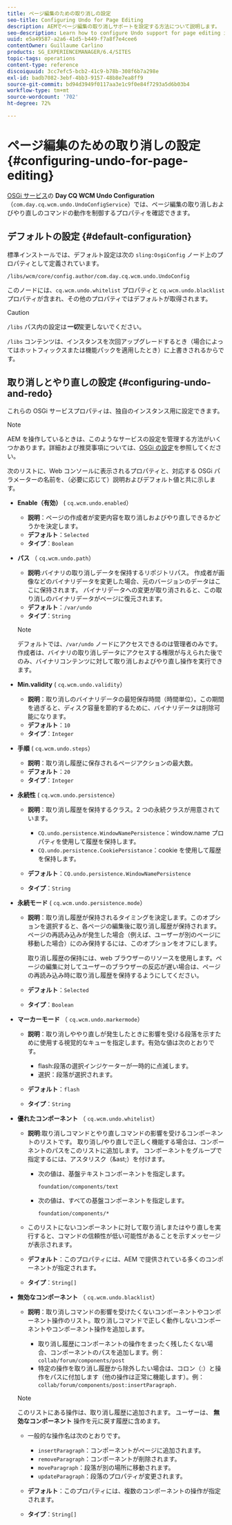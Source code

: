 ```yaml
---
title: ページ編集のための取り消しの設定
seo-title: Configuring Undo for Page Editing
description: AEMでページ編集の取り消しサポートを設定する方法について説明します。
seo-description: Learn how to configure Undo support for page editing in AEM.
uuid: e5a49587-a2a6-41d5-b449-f7a8f7e4cee6
contentOwner: Guillaume Carlino
products: SG_EXPERIENCEMANAGER/6.4/SITES
topic-tags: operations
content-type: reference
discoiquuid: 3cc7efc5-bcb2-41c9-b78b-308f6b7a298e
exl-id: badb7082-3ebf-4bb3-9157-48b8e7ea8ff9
source-git-commit: bd94d3949f0117aa3e1c9f0e84f7293a5d6b03b4
workflow-type: tm+mt
source-wordcount: '702'
ht-degree: 72%

---
```


# ページ編集のための取り消しの設定{#configuring-undo-for-page-editing}

[OSGi サービス](/help/sites-deploying/configuring-osgi.md)の **Day CQ WCM Undo Configuration**（`com.day.cq.wcm.undo.UndoConfigService`）では、ページ編集の取り消しおよびやり直しのコマンドの動作を制御するプロパティを確認できます。

## デフォルトの設定 {#default-configuration}

標準インストールでは、デフォルト設定は次の `sling:OsgiConfig` ノード上のプロパティとして定義されています。

`/libs/wcm/core/config.author/com.day.cq.wcm.undo.UndoConfig`

このノードには、`cq.wcm.undo.whitelist` プロパティと `cq.wcm.undo.blacklist` プロパティが含まれ、その他のプロパティではデフォルトが取得されます。

>[!CAUTION]
>
>`/libs` パス内の設定は&#x200B;***一切***&#x200B;変更しないでください。
>
>`/libs` コンテンツは、インスタンスを次回アップグレードするとき（場合によってはホットフィックスまたは機能パックを適用したとき）に上書きされるからです。

## 取り消しとやり直しの設定 {#configuring-undo-and-redo}

これらの OSGi サービスプロパティは、独自のインスタンス用に設定できます。

>[!NOTE]
>
>AEM を操作しているときは、このようなサービスの設定を管理する方法がいくつかあります。詳細および推奨事項については、[OSGi の設定](/help/sites-deploying/configuring-osgi.md)を参照してください。

次のリストに、Web コンソールに表示されるプロパティと、対応する OSGi パラメーターの名前を、（必要に応じて）説明およびデフォルト値と共に示します。

* **Enable（有効）**
( 
`cq.wcm.undo.enabled`）

   * **説明**：ページの作成者が変更内容を取り消しおよびやり直しできるかどうかを決定します。
   * **デフォルト**：`Selected`
   * **タイプ**：`Boolean`

* **パス**
（ 
`cq.wcm.undo.path`）

   * **説明**:バイナリの取り消しデータを保持するリポジトリパス。 作成者が画像などのバイナリデータを変更した場合、元のバージョンのデータはここに保持されます。 バイナリデータへの変更が取り消されると、この取り消しのバイナリデータがページに復元されます。
   * **デフォルト**：`/var/undo`
   * **タイプ**：`String`

   >[!NOTE]
   >
   >デフォルトでは、`/var/undo` ノードにアクセスできるのは管理者のみです。作成者は、バイナリの取り消しデータにアクセスする権限が与えられた後でのみ、バイナリコンテンツに対して取り消しおよびやり直し操作を実行できます。

* **Min.validity**
( 
`cq.wcm.undo.validity`）

   * **説明**：取り消しのバイナリデータの最短保存時間（時間単位）。この期間を過ぎると、ディスク容量を節約するために、バイナリデータは削除可能になります。
   * **デフォルト**：`10`
   * **タイプ**：`Integer`

* **手順**
( 
`cq.wcm.undo.steps`）

   * **説明**：取り消し履歴に保存されるページアクションの最大数。
   * **デフォルト**：`20`
   * **タイプ**：`Integer`

* **永続性**
( 
`cq.wcm.undo.persistence`）

   * **説明**：取り消し履歴を保持するクラス。2 つの永続クラスが用意されています。

      * `CQ.undo.persistence.WindowNamePersistence`：window.name プロパティを使用して履歴を保持します。
      * `CQ.undo.persistence.CookiePersistance`：cookie を使用して履歴を保持します。
   * **デフォルト**：`CQ.undo.persistence.WindowNamePersistence`
   * **タイプ**：`String`


* **永続モード**
( 
`cq.wcm.undo.persistence.mode`）

   * **説明**：取り消し履歴が保持されるタイミングを決定します。このオプションを選択すると、各ページの編集後に取り消し履歴が保持されます。 ページの再読み込みが発生した場合（例えば、ユーザーが別のページに移動した場合）にのみ保持するには、このオプションをオフにします。

      取り消し履歴の保持には、web ブラウザーのリソースを使用します。ページの編集に対してユーザーのブラウザーの反応が遅い場合は、ページの再読み込み時に取り消し履歴を保持するようにしてください。

   * **デフォルト**：`Selected`
   * **タイプ**：`Boolean`

* **マーカーモード**
（ 
`cq.wcm.undo.markermode`）

   * **説明**：取り消しややり直しが発生したときに影響を受ける段落を示すために使用する視覚的なキューを指定します。有効な値は次のとおりです。

      * flash:段落の選択インジケーターが一時的に点滅します。
      * 選択：段落が選択されます。
   * **デフォルト**：`flash`
   * **タイプ**：`String`


* **優れたコンポーネント**
（ 
`cq.wcm.undo.whitelist`）

   * **説明**:取り消しコマンドとやり直しコマンドの影響を受けるコンポーネントのリストです。 取り消し/やり直しで正しく機能する場合は、コンポーネントのパスをこのリストに追加します。 コンポーネントをグループで指定するには、アスタリスク（&amp;ast;）を付けます。

      * 次の値は、基盤テキストコンポーネントを指定します。

         `foundation/components/text`

      * 次の値は、すべての基盤コンポーネントを指定します。

         `foundation/components/*`
   * このリストにないコンポーネントに対して取り消しまたはやり直しを実行すると、コマンドの信頼性が低い可能性があることを示すメッセージが表示されます。

   * **デフォルト**：このプロパティには、AEM で提供されている多くのコンポーネントが指定されます。
   * **タイプ**：`String[]`


* **無効なコンポーネント**
（ 
`cq.wcm.undo.blacklist`）

   * **説明**：取り消しコマンドの影響を受けたくないコンポーネントやコンポーネント操作のリスト。取り消しコマンドで正しく動作しないコンポーネントやコンポーネント操作を追加します。

      * 取り消し履歴にコンポーネントの操作をまったく残したくない場合、コンポーネントのパスを追加します。例：`collab/forum/components/post`
      * 特定の操作を取り消し履歴から除外したい場合は、コロン（:）と操作をパスに付加します（他の操作は正常に機能します）。例：`collab/forum/components/post:insertParagraph.`

   >[!NOTE]
   >
   >このリストにある操作は、取り消し履歴に追加されます。 ユーザーは、 **無効なコンポーネント** 操作を元に戻す履歴に含めます。

   * 一般的な操作名は次のとおりです。

      * `insertParagraph`：コンポーネントがページに追加されます。
      * `removeParagraph`：コンポーネントが削除されます。
      * `moveParagraph`：段落が別の場所に移動されます。
      * `updateParagraph`：段落のプロパティが変更されます。
   * **デフォルト**：このプロパティには、複数のコンポーネントの操作が指定されます。
   * **タイプ**：`String[]`
